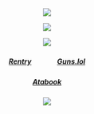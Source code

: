 ⠀<div align="center">

![](https://files.catbox.moe/38to34.png)

![](https://komarev.com/ghpvc/?username=angelmatic&color=ff254b&style=flat&label= ୨୧ &base=6390)

![](https://files.catbox.moe/3dcyn4.png)
##### [Rentry](https://rentry.co/Ringed_Retail)ㅤㅤㅤㅤ[Guns.lol](https://guns.lol/lcb6)
##### [Atabook](https://don.atabook.org/)

![](https://files.catbox.moe/g27i3f.png)
